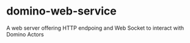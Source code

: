 # domino-web-service

A web server offering HTTP endpoing and Web Socket to interact with Domino Actors
